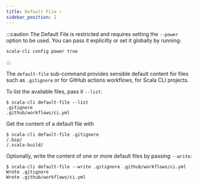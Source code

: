 ```yaml
---
title: Default File ⚡️
sidebar_position: 2
---
```


:::caution
The Default File is restricted and requires setting the `--power` option to be used.
You can pass it explicitly or set it globally by running:

    scala-cli config power true
:::

The `default-file` sub-command provides sensible default content for files
such as `.gitignore` or for GitHub actions workflows, for Scala CLI projects.

To list the available files, pass it `--list`:
```text
$ scala-cli default-file --list
.gitignore
.github/workflows/ci.yml
```

Get the content of a default file with
```text
$ scala-cli default-file .gitignore
/.bsp/
/.scala-build/
```

Optionally, write the content of one or more default files by passing `--write`:
```text
$ scala-cli default-file --write .gitignore .github/workflows/ci.yml
Wrote .gitignore
Wrote .github/workflows/ci.yml
```
